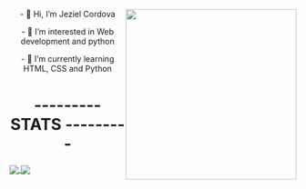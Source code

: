 <p align="center"><img src="https://cdn.discordapp.com/attachments/858100755189071916/859258310611435550/photo_2021-06-27_21-40-54.jpg" width="300" style="float:right;"/></p>

 <p align="center"> - 👋 Hi, I’m Jeziel Cordova </p>
 <p align="center"> - 👀 I’m interested in Web development and python </p>
 <p align="center"> - 🌱 I’m currently learning HTML, CSS and Python </p>

<h1 align="center">--------- STATS ---------</h1>
 
 
<!---
[![Jez's GitHub stats](https://github-readme-stats.vercel.app/api?username=JezTheGreenHusky&show_icons=true&show_icons=true&theme=merko)](https://github.com/JezTheGreenHusky/github-readme-stats)

[![Lenguajes](https://github-readme-stats.vercel.app/api/top-langs/?username=JezTheGreenHusky&title_color=abd200&text_color=68b587&bg_color=0a0f0b)](https://github.com/JezTheGreenHusky/github-readme-stats)
 --->

<a href="https://github.com/JezTheGreenHusky/github-readme-stats">
  <img align="center" src="https://github-readme-stats.vercel.app/api?username=JezTheGreenHusky&show_icons=true&show_icons=true&theme=merko" />
</a>
<a href="https://github.com/JezTheGreenHusky/github-readme-stats">
  <img align="center" src="https://github-readme-stats.vercel.app/api/top-langs/?username=JezTheGreenHusky&title_color=abd200&text_color=68b587&bg_color=0a0f0b" />
</a>


<!---
1 solo repositorio:


<a href="https://github.com/JezTheGreenHusky/github-readme-stats">
  <img align="center" src="https://github-readme-stats.vercel.app/api?username=JezTheGreenHusky&show_icons=true&show_icons=true&theme=merko" />
</a>
<a href="https://github.com/JezTheGreenHusky/github-readme-stats">
  <img align="center" src="https://github-readme-stats.vercel.app/api/top-langs/?username=JezTheGreenHusky&title_color=abd200&text_color=68b587&bg_color=0a0f0b" />
</a>


Contacto:

- 📫 How to reach me ...
--->
